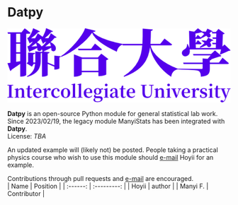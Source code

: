 # Datpy

![Intercollegiate University wordmark](./img/Wordmark%20(Emancipation%20Violet).png)

**Datpy** is an open-source Python module for general statistical lab work. Since 2023/02/19, the legacy module ManyiStats has been integrated with **Datpy**.  
License: *TBA*  

An updated example will (likely not) be posted. People taking a practical physics course who wish to use this module should [e-mail](mailto:henry1911@foxmail.com) Hoyii for an example.  

Contributions through pull requests and [e-mail](mailto:henry1911@foxmail.com) are encouraged.  
|   Name   |  Position   |
| :------: | :---------: |
|  Hoyii   |   author    |
| Manyi F. | Contributor |
